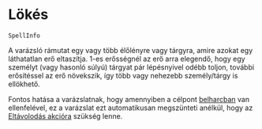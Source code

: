 # Lökés

`SpellInfo`

A varázsló rámutat egy vagy több élőlényre vagy tárgyra, amire azokat egy láthatatlan erő eltaszítja. 1-es erősségnél az erő arra elegendő, hogy egy személyt (vagy hasonló súlyú) tárgyat pár lépésnyivel odébb toljon, további erősítéssel az erő növekszik, így több vagy nehezebb személy/tárgy is ellökhető.

Fontos hatása a varázslatnak, hogy amennyiben a célpont [belharcban](rule:combat) van ellenfelével, ez a varázslat ezt automatikusan megszünteti anélkül, hogy az [Eltávolodás akcióra](action:disengage) szükség lenne.
